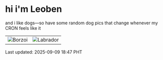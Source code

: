 # hi i'm Leoben

and i like dogs—so have some random dog pics that change whenever my CRON feels like it

|  |  |
|--------|----------|
| ![Borzoi](https://random-dog-vercel.vercel.app/api/random-borzoi?v=1757414829) | ![Labrador](https://random-dog-vercel.vercel.app/api/random-labrador?v=1757414829) |

Last updated: 2025-09-09 18:47 PHT
